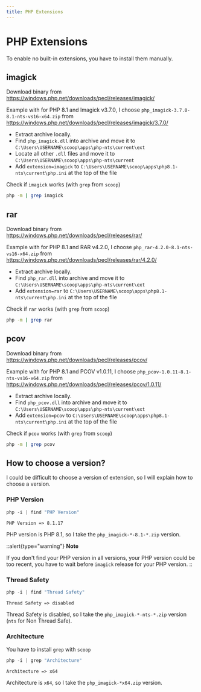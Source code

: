 ```yaml
---
title: PHP Extensions
---
```


# PHP Extensions

To enable no built-in extensions, you have to install them manually.

## imagick

Download binary from <https://windows.php.net/downloads/pecl/releases/imagick/>

Example with for PHP 8.1 and Imagick v3.7.0, I choose `php_imagick-3.7.0-8.1-nts-vs16-x64.zip` from <https://windows.php.net/downloads/pecl/releases/imagick/3.7.0/>

- Extract archive locally.
- Find `php_imagick.dll` into archive and move it to `C:\Users\USERNAME\scoop\apps\php-nts\current\ext`
- Locate all other `.dll` files and move it to `C:\Users\USERNAME\scoop\apps\php-nts\current`
- Add `extension=imagick` to `C:\Users\USERNAME\scoop\apps\php8.1-nts\current\php.ini` at the top of the file

Check if `imagick` works (with `grep` from `scoop`)

```bash
php -m | grep imagick
```

## rar

Download binary from <https://windows.php.net/downloads/pecl/releases/rar/>

Example with for PHP 8.1 and RAR v4.2.0, I choose `php_rar-4.2.0-8.1-nts-vs16-x64.zip` from <https://windows.php.net/downloads/pecl/releases/rar/4.2.0/>

- Extract archive locally.
- Find `php_rar.dll` into archive and move it to `C:\Users\USERNAME\scoop\apps\php-nts\current\ext`
- Add `extension=rar` to `C:\Users\USERNAME\scoop\apps\php8.1-nts\current\php.ini` at the top of the file

Check if `rar` works (with `grep` from `scoop`)

```bash
php -m | grep rar
```

## pcov

Download binary from <https://windows.php.net/downloads/pecl/releases/pcov/>

Example with for PHP 8.1 and PCOV v1.0.11, I choose `php_pcov-1.0.11-8.1-nts-vs16-x64.zip` from <https://windows.php.net/downloads/pecl/releases/pcov/1.0.11/>

- Extract archive locally.
- Find `php_pcov.dll` into archive and move it to `C:\Users\USERNAME\scoop\apps\php-nts\current\ext`
- Add `extension=pcov` to `C:\Users\USERNAME\scoop\apps\php8.1-nts\current\php.ini` at the top of the file

Check if `pcov` works (with `grep` from `scoop`)

```bash
php -m | grep pcov
```

## How to choose a version?

I could be difficult to choose a version of extension, so I will explain how to choose a version.

### PHP Version

```ps1
php -i | find "PHP Version"
```

``` [output]
PHP Version => 8.1.17
```

PHP version is PHP 8.1, so I take the `php_imagick-*-8.1-*.zip` version.

::alert{type="warning"}
**Note**
>
If you don't find your PHP version in all versions, your PHP version could be too recent, you have to wait before `imagick` release for your PHP version.
::

### Thread Safety

```ps1
php -i | find "Thread Safety"
```

``` [output]
Thread Safety => disabled
```

Thread Safety is disabled, so I take the `php_imagick-*-nts-*.zip` version (`nts` for Non Thread Safe).

### Architecture

You have to install `grep` with `scoop`

```ps1
php -i | grep "Architecture"
```

``` [output]
Architecture => x64
```

Architecture is `x64`, so I take the `php_imagick-*x64.zip` version.

